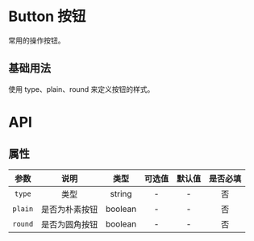 <script setup>
import demo from './demo.vue'
</script>

# Button 按钮

常用的操作按钮。

## 基础用法

使用 type、plain、round 来定义按钮的样式。

<Preview comp-name="Button" demo-name="demo">
  <demo />
</Preview>

# API

## 属性

|  参数   |      说明      |  类型   | 可选值 | 默认值 | 是否必填 |
| :-----: | :------------: | :-----: | :----: | :----: | :------: |
| `type`  |      类型      | string  |   -    |   -    |    否    |
| `plain` | 是否为朴素按钮 | boolean |   -    |   -    |    否    |
| `round` | 是否为圆角按钮 | boolean |   -    |   -    |    否    |
